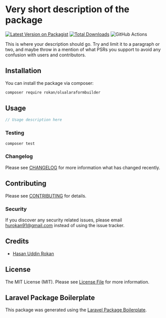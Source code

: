 # Very short description of the package

[![Latest Version on Packagist](https://img.shields.io/packagist/v/rokan/olualaraformbuilder.svg?style=flat-square)](https://packagist.org/packages/rokan/olualaraformbuilder)
[![Total Downloads](https://img.shields.io/packagist/dt/rokan/olualaraformbuilder.svg?style=flat-square)](https://packagist.org/packages/rokan/olualaraformbuilder)
![GitHub Actions](https://github.com/rokan/olualaraformbuilder/actions/workflows/main.yml/badge.svg)

This is where your description should go. Try and limit it to a paragraph or two, and maybe throw in a mention of what PSRs you support to avoid any confusion with users and contributors.

## Installation

You can install the package via composer:

```bash
composer require rokan/olualaraformbuilder
```

## Usage

```php
// Usage description here
```

### Testing

```bash
composer test
```

### Changelog

Please see [CHANGELOG](CHANGELOG.md) for more information what has changed recently.

## Contributing

Please see [CONTRIBUTING](CONTRIBUTING.md) for details.

### Security

If you discover any security related issues, please email hurokan91@gmail.com instead of using the issue tracker.

## Credits

-   [Hasan Uddin Rokan](https://github.com/rokan)

## License

The MIT License (MIT). Please see [License File](LICENSE.md) for more information.

## Laravel Package Boilerplate

This package was generated using the [Laravel Package Boilerplate](https://laravelpackageboilerplate.com).
